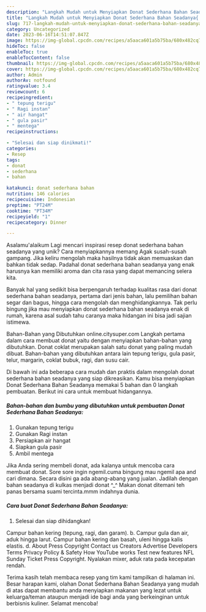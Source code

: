 ```yaml
---
description: "Langkah Mudah untuk Menyiapkan Donat Sederhana Bahan Seadanya{ yang Lezat"
title: "Langkah Mudah untuk Menyiapkan Donat Sederhana Bahan Seadanya{ yang Lezat"
slug: 717-langkah-mudah-untuk-menyiapkan-donat-sederhana-bahan-seadanya-yang-lezat
category: Uncategorized
date: 2023-06-16T14:51:07.847Z
image: https://img-global.cpcdn.com/recipes/a5aaca601a5b75ba/680x482cq70/donat-sederhana-bahan-seadanya-foto-resep-utama.jpg
hideToc: false
enableToc: true
enableTocContent: false
thumbnail: https://img-global.cpcdn.com/recipes/a5aaca601a5b75ba/680x482cq70/donat-sederhana-bahan-seadanya-foto-resep-utama.jpg
cover: https://img-global.cpcdn.com/recipes/a5aaca601a5b75ba/680x482cq70/donat-sederhana-bahan-seadanya-foto-resep-utama.jpg
author: Admin
authorAv: notfound
ratingvalue: 3.4
reviewcount: 6
recipeingredient:
- " tepung terigu"
- " Ragi instan"
- " air hangat"
- " gula pasir"
- " mentega"
recipeinstructions:

- "Selesai dan siap dinikmati!"
categories:
- Resep
tags:
- donat
- sederhana
- bahan

katakunci: donat sederhana bahan 
nutrition: 146 calories
recipecuisine: Indonesian
preptime: "PT24M"
cooktime: "PT34M"
recipeyield: "1"
recipecategory: Dinner

---
```



Asalamu'alaikum Lagi mencari inspirasi resep donat sederhana bahan seadanya yang unik? Cara menyiapkannya memang Agak susah-susah gampang. Jika keliru mengolah maka hasilnya tidak akan memuaskan dan bahkan tidak sedap. Padahal donat sederhana bahan seadanya yang enak harusnya kan memiliki aroma dan cita rasa yang dapat memancing selera kita.


Banyak hal yang sedikit bisa berpengaruh terhadap kualitas rasa dari donat sederhana bahan seadanya, pertama dari jenis bahan, lalu pemilihan bahan segar dan bagus, hingga cara mengolah dan menghidangkannya. Tak perlu bingung jika mau menyiapkan donat sederhana bahan seadanya enak di rumah, karena asal sudah tahu caranya maka hidangan ini bisa jadi sajian istimewa.

Bahan-Bahan yang Dibutuhkan online.citysuper.com Langkah pertama dalam cara membuat donat yaitu dengan menyiapkan bahan-bahan yang dibutuhkan. Donat coklat merupakan salah satu donat yang paling mudah dibuat. Bahan-bahan yang dibutuhkan antara lain tepung terigu, gula pasir, telur, margarin, coklat bubuk, ragi, dan susu cair.


Di bawah ini ada beberapa cara mudah dan praktis dalam mengolah donat sederhana bahan seadanya yang siap dikreasikan. Kamu bisa menyiapkan Donat Sederhana Bahan Seadanya memakai 5 bahan dan 0 langkah pembuatan. Berikut ini cara untuk membuat hidangannya.

<!--inarticleads1-->

##### Bahan-bahan dan bumbu yang dibutuhkan untuk pembuatan Donat Sederhana Bahan Seadanya:

1. Gunakan  tepung terigu
1. Gunakan  Ragi instan
1. Persiapkan  air hangat
1. Siapkan  gula pasir
1. Ambil  mentega


Jika Anda sering membeli donat, ada kalanya untuk mencoba cara membuat donat. Sore sore ingin ngemil.cuma bingung mau ngemil apa and cari dimana. Secara disini ga ada abang-abang yang jualan. Jadilah dengan bahan seadanya di kulkas menjadi donat ^_^ Makan donat ditemani teh panas bersama suami tercinta.mmm indahnya dunia. 

<!--inarticleads2-->

##### Cara buat Donat Sederhana Bahan Seadanya:


1. Selesai dan siap dihidangkan!

Campur bahan kering (tepung, ragi, dan garam). b. Campur gula dan air, aduk hingga larut. Campur bahan kering dan basah, uleni hingga kalis elastis. d. About Press Copyright Contact us Creators Advertise Developers Terms Privacy Policy &amp; Safety How YouTube works Test new features NFL Sunday Ticket Press Copyright. Nyalakan mixer, aduk rata pada kecepatan rendah. 

Terima kasih telah membaca resep yang tim kami tampilkan di halaman ini. Besar harapan kami, olahan Donat Sederhana Bahan Seadanya yang mudah di atas dapat membantu anda menyiapkan makanan yang lezat untuk keluarga/teman ataupun menjadi ide bagi anda yang berkeinginan untuk berbisnis kuliner. Selamat mencoba!
